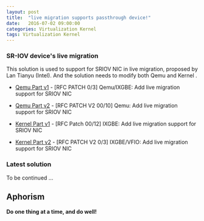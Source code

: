 ```yaml
---
layout: post
title:  "live migration supports passthrough device!"
date:   2016-07-02 09:00:00
categories: Virtualization Kernel
tags: Virtualization Kernel
---
```

### SR-IOV device's live migration

This solution is used to support for SRIOV NIC in live migration, proposed by Lan Tianyu (Intel). And the solution needs to modify both Qemu and Kernel .

* [Qemu Part v1] - [RFC PATCH 0/3] Qemu/IXGBE: Add live migration support for SRIOV NIC
* [Qemu Part v2] - [RFC PATCH V2 00/10] Qemu: Add live migration support for SRIOV NIC

* [Kernel Part v1] - [RFC Patch 00/12] IXGBE: Add live migration support for SRIOV NIC
* [Kernel Part v2] - [RFC PATCH V2 0/3] IXGBE/VFIO: Add live migration support for SRIOV NIC

### Latest solution

To be continued ...

Aphorism
----

**Do one thing at a time, and do well!**

[//]: # (These are reference links used in the body of this note and get stripped out when the markdown processor does its job. There is no need to format nicely because it shouldn't be seen. Thanks SO - http://stackoverflow.com/questions/4823468/store-comments-in-markdown-syntax)

[Qemu Part v1]: <http://lists.nongnu.org/archive/html/qemu-devel/2015-10/msg04979.html>
[Qemu Part v2]: <https://lists.gnu.org/archive/html/qemu-devel/2015-11/msg05254.html>

[Kernel Part v1]: <https://lkml.org/lkml/2015/10/21/629>
[Kernel Part v2]: <https://lkml.org/lkml/2015/11/24/434>
